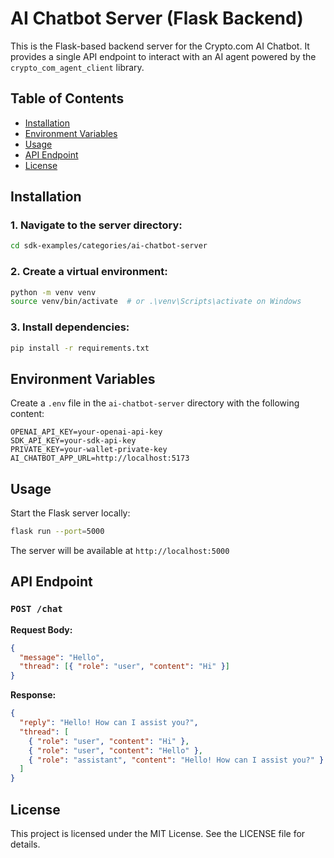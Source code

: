 # AI Chatbot Server (Flask Backend)

This is the Flask-based backend server for the Crypto.com AI Chatbot. It provides a single API endpoint to interact with an AI agent powered by the `crypto_com_agent_client` library.

## Table of Contents

- [Installation](#installation)
- [Environment Variables](#environment-variables)
- [Usage](#usage)
- [API Endpoint](#api-endpoint)
- [License](#license)

## Installation

### 1. Navigate to the server directory:

```sh
cd sdk-examples/categories/ai-chatbot-server
```

### 2. Create a virtual environment:

```sh
python -m venv venv
source venv/bin/activate  # or .\venv\Scripts\activate on Windows
```

### 3. Install dependencies:

```sh
pip install -r requirements.txt
```

## Environment Variables

Create a `.env` file in the `ai-chatbot-server` directory with the following content:

```env
OPENAI_API_KEY=your-openai-api-key
SDK_API_KEY=your-sdk-api-key
PRIVATE_KEY=your-wallet-private-key
AI_CHATBOT_APP_URL=http://localhost:5173
```

## Usage

Start the Flask server locally:

```sh
flask run --port=5000
```

The server will be available at `http://localhost:5000`

## API Endpoint

### `POST /chat`

**Request Body:**

```json
{
  "message": "Hello",
  "thread": [{ "role": "user", "content": "Hi" }]
}
```

**Response:**

```json
{
  "reply": "Hello! How can I assist you?",
  "thread": [
    { "role": "user", "content": "Hi" },
    { "role": "user", "content": "Hello" },
    { "role": "assistant", "content": "Hello! How can I assist you?" }
  ]
}
```

## License

This project is licensed under the MIT License. See the LICENSE file for details.
